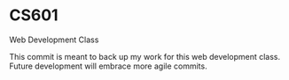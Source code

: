# CS601
Web Development Class

This commit is meant to back up my work for this web development class. Future development will embrace more agile commits.